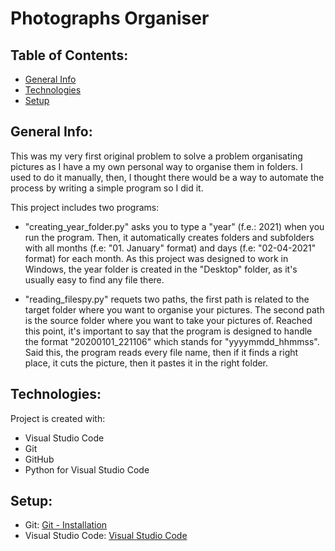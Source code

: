 # Photographs Organiser

## Table of Contents:

* [General Info](#general-info)
* [Technologies](#techonologies)
* [Setup](#setup)

## General Info:

This was my very first original problem to solve a problem organisating pictures as I have a my own personal way to organise them in folders. I used to do it manually, then, I thought there would be a way to automate the process by writing a simple program so I did it.

This project includes two programs:

* "creating_year_folder.py" asks you to type a "year" (f.e.: 2021) when you run the program. Then, it automatically creates folders and subfolders with all months (f.e: "01. January" format) and days (f.e: "02-04-2021" format) for each month. As this project was designed to work in Windows, the year folder is created in the "Desktop" folder, as it's usually easy to find any file there.

* "reading_filespy.py" requets two paths, the first path is related to the target folder where you want to organise your pictures. The second path is the source folder where you want to take your pictures of. Reached this point, it's important to say that the program is designed to handle the format "20200101_221106" which stands for "yyyymmdd_hhmmss". Said this, the program reads every file name, then if it finds a right place, it cuts the picture, then it pastes it in the right folder.

## Technologies:

Project is created with:
* Visual Studio Code
* Git
* GitHub
* Python for Visual Studio Code

## Setup:

* Git: [Git - Installation](https://git-scm.com/book/en/v2/Getting-Started-Installing-Git)
* Visual Studio Code: [Visual Studio Code](https://code.visualstudio.com)
